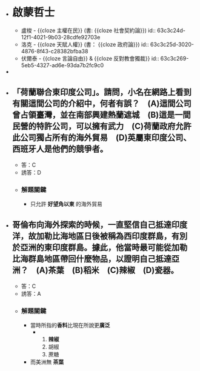 - # 啟蒙哲士
	- 盧梭 - {{cloze 主權在民}} (書: {{cloze 社會契約論}})
	  id:: 63c3c24d-12f1-4021-9b03-28cdfe92703e
	- 洛克 - {{cloze 天賦人權}} (書： {{cloze 政府論}})
	  id:: 63c3c25d-3020-4876-8f43-c28382bfba38
	- 伏爾泰 - {{cloze 言論自由}} & {{cloze 反對教會獨裁}}
	  id:: 63c3c269-5eb5-4327-ad6e-93da7b2fc9c0
-
- ## 「荷蘭聯合東印度公司」。請問，小名在網路上看到有關這間公司的介紹中，何者有誤？　(A)這間公司曾占領臺灣，並在南部興建熱蘭遮城　(B)這是一間民營的特許公司，可以擁有武力　(C)荷蘭政府允許此公司獨占所有的海外貿易　(D)英屬東印度公司、西班牙人是他們的競爭者。 
	- 答：C
	- 誘答：D
	- ### 解題關鍵
		- 只允許 **好望角以東** 的海外貿易
- ## 哥倫布向海外探索的時候，一直堅信自己抵達印度洋，故加勒比海地區日後被稱為西印度群島，有別於亞洲的東印度群島。據此，他當時最可能從加勒比海群島地區帶回什麼物品，以證明自己抵達亞洲？　(A)茶葉　(B)稻米　(C)辣椒　(D)瓷器。 
	- 答：C
	- 誘答：A
	- ### 解題關鍵
		- 當時所指的**香料**比現在所說更**廣泛**
			- 1. **辣椒**
			  2. 胡椒
			  3. 蔗糖
		- 而美洲無 **茶葉**